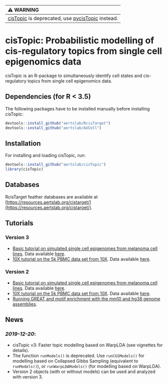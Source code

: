 | :warning: WARNING           |
|:----------------------------|
| [cisTopic](https://github.com/aertslab/pycisTopic) is deprecated, use [pycisTopic](https://github.com/aertslab/pycisTopic) instead. |


# cisTopic: Probabilistic modelling of cis-regulatory topics from single cell epigenomics data


cisTopic is an R-package to simultaneously identify cell states and cis-regulatory topics from single cell epigenomics data.


## Dependencies (for R < 3.5)

The following packages have to be installed manually before installing cisTopic:

```r
devtools::install_github("aertslab/RcisTarget")
devtools::install_github("aertslab/AUCell")
```


## Installation

For installing and loading cisTopic, run:

```r
devtools::install_github("aertslab/cisTopic")
library(cisTopic)
```


## Databases

RcisTarget feather databases are available at [https://resources.aertslab.org/cistarget/](https://resources.aertslab.org/cistarget/).


## Tutorials

### Version 3

  - [Basic tutorial on simulated single cell epigenomes from melanoma cell lines](http://htmlpreview.github.io/?https://github.com/aertslab/cisTopic/blob/master/vignettes/WarpLDA_CompleteAnalysis.html). Data available [here](https://drive.google.com/drive/folders/18ETGIKgXkILo3Xfv9KuysOMqchmSfFX2?usp=sharing).
  - [10X tutorial on the 5k PBMC data set from 10X](http://htmlpreview.github.io/?https://github.com/aertslab/cisTopic/blob/master/vignettes/WarpLDA_10X_workflow.html). Data available [here](https://drive.google.com/drive/folders/1QORpLPsXejva3oFhECLrnAh5a7FVmJF1?usp=sharing).

### Version 2

  - [Basic tutorial on simulated single cell epigenomes from melanoma cell lines](http://htmlpreview.github.io/?https://github.com/aertslab/cisTopic/blob/master/vignettes/CompleteAnalysis.html). Data available [here](https://drive.google.com/drive/folders/18ETGIKgXkILo3Xfv9KuysOMqchmSfFX2?usp=sharing).
  - [10X tutorial on the 5k PBMC data set from 10X](http://htmlpreview.github.io/?https://github.com/aertslab/cisTopic/blob/master/vignettes/10X_workflow.html). Data available [here](https://drive.google.com/drive/folders/1QORpLPsXejva3oFhECLrnAh5a7FVmJF1?usp=sharing).
  - [Running GREAT and motif enrichment with the mm10 and hg38 genome assemblies](http://htmlpreview.github.io/?https://github.com/aertslab/cisTopic/blob/master/vignettes/Runningwithmm10andhg38.html).

## News

### ***2019-12-20***:

  - cisTopic v3: Faster topic modelling based on WarpLDA (see vignettes for details).
  - The function `runModels()` is deprecated. Use `runCGSModels()` for modelling based on Collapsed Gibbs Sampling (equivalent to `runModels()`), or `runWarpLDAModels()` (for modelling based on WarpLDA).
  - Version 2 objects (with or without models) can be used and analyzed with version 3.
